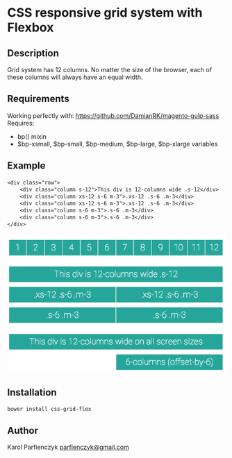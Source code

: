 CSS responsive grid system with Flexbox
==================================

## Description

Grid system has 12 columns. No matter the size of the browser, each of these columns will always have an equal width.

## Requirements

Working perfectly with: https://github.com/DamianRK/magento-gulp-sass
Requires:
* bp() mixin
* $bp-xsmall, $bp-small, $bp-medium, $bp-large, $bp-xlarge variables

## Example

    <div class="row">
        <div class="column s-12">This div is 12-columns wide .s-12</div>
        <div class="column xs-12 s-6 m-3">.xs-12 .s-6 .m-3</div>
        <div class="column xs-12 s-6 m-3">.xs-12 .s-6 .m-3</div>
        <div class="column s-6 m-3">.s-6 .m-3</div>
        <div class="column s-6 m-3">.s-6 .m-3</div>
    </div>


![Alt text](/test/img/grid.001.png "Grid system")


## Installation

    bower install css-grid-flex

## Author

Karol Parfienczyk <parfienczyk@gmail.com>
 

